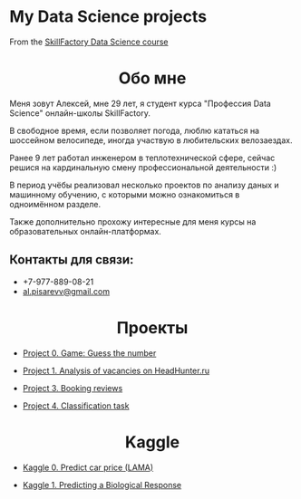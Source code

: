 # My Data Science projects

From the [SkillFactory Data Science course](https://skillfactory.ru/data-scientist-pro)

# <center> Обо мне
Меня зовут Алексей, мне 29 лет, я студент курса "Профессия Data Science" онлайн-школы SkillFactory. 

В свободное время, если позволяет погода, люблю кататься на шоссейном велосипеде, иногда участвую в любительских велозаездах. 

Ранее 9 лет работал инженером в теплотехнической сфере, сейчас решися на кардинальную смену профессиональной деятельности :)

В период учёбы реализовал несколько проектов по анализу даных и машинному обучению, с которыми можно ознакомиться в одноимённом разделе. 

Также дополнительно прохожу интересные для меня курсы на образовательных онлайн-платформах.

## Контакты для связи:
* +7-977-889-08-21
* al.pisarevv@gmail.com

# <center> Проекты

* [Project 0. Game: Guess the number](https://github.com/alpisarev/sf_data_science/tree/main/project_0)

* [Project 1. Аnalysis of vacancies on HeadHunter.ru](https://github.com/alpisarev/sf_data_science/tree/main/project_1)

* [Project 3. Booking reviews](https://github.com/alpisarev/sf_data_science/tree/main/project_3)

* [Project 4. Classification task](https://github.com/alpisarev/sf_data_science/tree/main/project_4)

# <center> Kaggle

* [Kaggle 0. Predict car price (LAMA)](https://github.com/alpisarev/sf_data_science/tree/main/kaggle_0)

* [Kaggle 1. Predicting a Biological Response](https://github.com/alpisarev/sf_data_science/tree/main/kaggle_1)